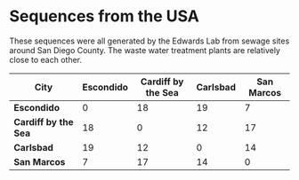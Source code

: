 # Sequences from the USA

These sequences were all generated by the Edwards Lab from sewage sites around San Diego County. The waste water treatment plants are relatively close to each other.




City | Escondido | Cardiff by the Sea | Carlsbad | San Marcos
--- | --- | --- | --- | ---
**Escondido** | 0 | 18 | 19 | 7
**Cardiff by the Sea** | 18 | 0 | 12 | 17
**Carlsbad** | 19 | 12 | 0 | 14
**San Marcos** | 7 | 17 | 14 | 0



